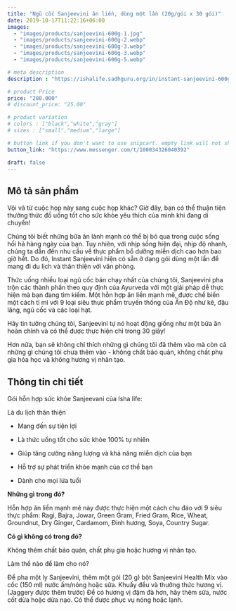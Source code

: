 ```yaml
---
title: "Ngũ cốc Sanjeevini ăn liền, dùng một lần (20g/gói x 30 gói)"
date: 2019-10-17T11:22:16+06:00
images: 
  - "images/products/sanjeevini-600g-1.jpg"
  - "images/products/sanjeevini-600g-2.webp"
  - "images/products/sanjeevini-600g-3.webp"
  - "images/products/sanjeevini-600g-3.webp"
  - "images/products/sanjeevini-600g-5.webp"

# meta description
description : "https://ishalife.sadhguru.org/in/instant-sanjeevini-600gms-n"

# product Price
price: "280.000"
# discount_price: "25.00"

# product variation
# colors : ["black","white","gray"]
# sizes : ["small","medium","large"]

# button link if you don't want to use snipcart. empty link will not show button
button_link: "https://www.messenger.com/t/100034326040392"

draft: false
---
```

<b><h2>Mô tả sản phẩm</h2></b>

Vội vã từ cuộc họp này sang cuộc họp khác? Giờ đây, bạn có thể thuận tiện thưởng thức đồ uống tốt cho sức khỏe yêu thích của mình khi đang di chuyển!

Chúng tôi biết những bữa ăn lành mạnh có thể bị bỏ qua trong cuộc sống hối hả hàng ngày của bạn. Tuy nhiên, với nhịp sống hiện đại, nhịp độ nhanh, chúng ta dẫn đến nhu cầu về thực phẩm bổ dưỡng miễn dịch cao hơn bao giờ hết. Do đó, Instant Sanjeevini hiện có sẵn ở dạng gói dùng một lần để mang đi du lịch và thân thiện với văn phòng.

Thức uống nhiều loại ngũ cốc bán chạy nhất của chúng tôi, Sanjeevini pha trộn các thành phần theo quy định của Ayurveda với một giải pháp dễ thực hiện mà bạn đang tìm kiếm. Một hỗn hợp ăn liền mạnh mẽ, được chế biến một cách tỉ mỉ với 9 loại siêu thực phẩm truyền thống của Ấn Độ như kê, đậu lăng, ngũ cốc và các loại hạt.

Hãy tin tưởng chúng tôi, Sanjeevini tự nó hoạt động giống như một bữa ăn hoàn chỉnh và có thể được thực hiện chỉ trong 30 giây!

Hơn nữa, bạn sẽ không chỉ thích những gì chúng tôi đã thêm vào mà còn cả những gì chúng tôi chưa thêm vào - không chất bảo quản, không chất phụ gia hóa học và không hương vị nhân tạo.

<b><h2>Thông tin chi tiết</h2></b>

Gói hỗn hợp sức khỏe Sanjeevani của Isha life:

Là du lịch thân thiện

- Mang đến sự tiện lợi

- Là thức uống tốt cho sức khỏe 100% tự nhiên

- Giúp tăng cường năng lượng và khả năng miễn dịch của bạn

- Hỗ trợ sự phát triển khỏe mạnh của cơ thể bạn

- Dành cho mọi lứa tuổi

<b>Những gì trong đó?</b>

Hỗn hợp ăn liền mạnh mẽ này được thực hiện một cách chu đáo với 9 siêu thực phẩm: Ragi, Bajra, Jowar, Green Gram, Fried Gram, Rice, Wheat, Groundnut, Dry Ginger, Cardamom, Đinh hương, Soya, Country Sugar.

<b>Có gì không có trong đó?</b>

Không thêm chất bảo quản, chất phụ gia hoặc hương vị nhân tạo.

Làm thế nào để làm cho nó?

Để pha một ly Sanjeevini, thêm một gói (20 g) bột Sanjeevini Health Mix vào cốc (150 ml) nước ấm/nóng hoặc sữa.
Khuấy đều và thưởng thức hương vị. (Jaggery được thêm trước)
Để có hương vị đậm đà hơn, hãy thêm sữa, nước cốt dừa hoặc dừa nạo. Có thể được phục vụ nóng hoặc lạnh.